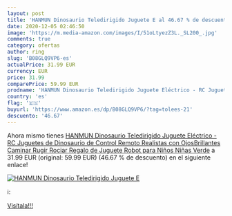 ```yaml
---
layout: post
title: 'HANMUN Dinosaurio Teledirigido Juguete E al 46.67 % de descuento'
date: 2020-12-05 02:46:50
image: 'https://m.media-amazon.com/images/I/51oLtyezZ3L._SL200_.jpg'
comments: true
category: ofertas
author: ring
slug: 'B08GLQ9VP6-es'
actualPrice: 31.99 EUR
currency: EUR
price: 31.99
comparePrice: 59.99 EUR
prodname: 'HANMUN Dinosaurio Teledirigido Juguete Eléctrico - RC Juguetes de Dinosaurio de Control Remoto Realistas con OjosBrillantes  Caminar  Rugir  Rociar  Regalo de Juguete Robot para Niños Niñas  Verde'
country: 'es'
flag: '🇪🇸'
buyurl: 'https://www.amazon.es/dp/B08GLQ9VP6/?tag=tolees-21'
descuento: '46.67'
---
```


Ahora mismo tienes [HANMUN Dinosaurio Teledirigido Juguete Eléctrico - RC Juguetes de Dinosaurio de Control Remoto Realistas con OjosBrillantes  Caminar  Rugir  Rociar  Regalo de Juguete Robot para Niños Niñas  Verde](https://www.amazon.es/dp/B08GLQ9VP6/?tag=tolees-21) a 31.99 EUR (original: 59.99 EUR) (46.67 %  de descuento) en el siguiente enlace!

[![HANMUN Dinosaurio Teledirigido Juguete E](https://m.media-amazon.com/images/I/51oLtyezZ3L._SL200_.jpg)](https://www.amazon.es/dp/B08GLQ9VP6/?tag=tolees-21)

ℹ️:


[Visítala!!!](https://www.amazon.es/dp/B08GLQ9VP6/?tag=tolees-21)
